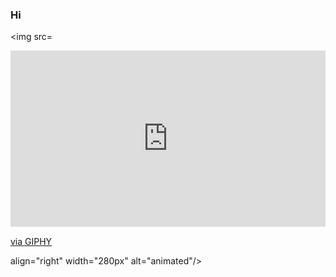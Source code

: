 ### Hi  
<img src=<div style="width:100%;height:0;padding-bottom:56%;position:relative;"><iframe src="https://giphy.com/embed/DjQZeqf3HqAQBqu45D" width="100%" height="100%" style="position:absolute" frameBorder="0" class="giphy-embed" allowFullScreen></iframe></div><p><a href="https://giphy.com/gifs/neon-eye-explode-DjQZeqf3HqAQBqu45D">via GIPHY</a></p> align="right" width="280px" alt="animated"/>


<!--
**NIcolasp14/NIcolasp14** is a ✨ _special_ ✨ repository because its `README.md` (this file) appears on your GitHub profile.

Here are some ideas to get you started:

- 🔭 I’m currently working on ...
- 🌱 I’m currently learning ...
- 👯 I’m looking to collaborate on ...
- 🤔 I’m looking for help with ...
- 💬 Ask me about ...
- 📫 How to reach me: ...
- 😄 Pronouns: ...
- ⚡ Fun fact: ...
-->
